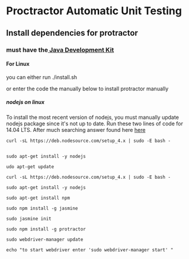 # Proctractor Automatic Unit Testing

## Install dependencies for protractor
### must have the[ Java Development Kit ][26a1cd06]
#### For Linux
you can either run ./install.sh

or enter the code the manually below to install protractor manually

##### nodejs on linux
 To install the most recent version of nodejs, you must manually update nodejs package since it's not up to date. Run these two lines of code for 14.04 LTS. After much searching answer found here [here][75824458]
```
curl -sL https://deb.nodesource.com/setup_4.x | sudo -E bash -


sudo apt-get install -y nodejs
```

```terminal
udo apt-get update

curl -sL https://deb.nodesource.com/setup_4.x | sudo -E bash -

sudo apt-get install -y nodejs

sudo apt-get install npm

sudo npm install -g jasmine

sudo jasmine init

sudo npm install -g protractor

sudo webdriver-manager update

echo "to start webdriver enter 'sudo webdriver-manager start' "



```














[75824458]: http://stackoverflow.com/questions/34974535/install-latest-nodejs-version-in-ubuntu-14-04/35844722 "Stack Overflow"


  [26a1cd06]: http://www.oracle.com/technetwork/java/javase/downloads/index.html "Download from this link for your operating system"
